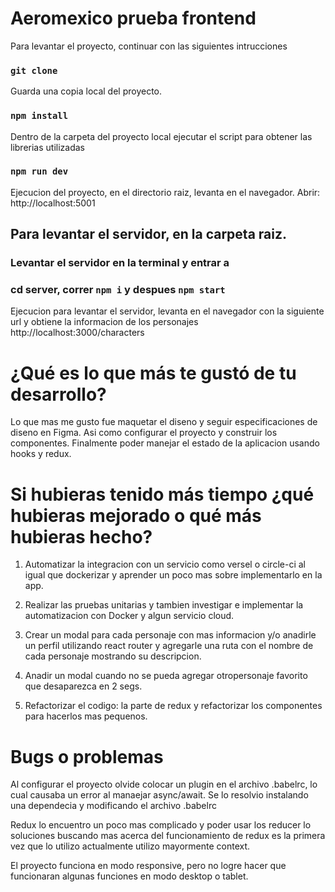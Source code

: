 # Aeromexico prueba frontend

Para levantar el proyecto, continuar con las siguientes intrucciones

### `git clone`
Guarda una copia local del proyecto.

### `npm install`
Dentro de la carpeta del proyecto local ejecutar el script para obtener las librerias utilizadas

### `npm run dev`
Ejecucion del proyecto, en el directorio raiz, levanta en el navegador. Abrir: http://localhost:5001

## Para levantar el servidor, en la carpeta raiz.
### Levantar el servidor en la terminal y entrar a 
### cd server, correr `npm i` y despues `npm start`

Ejecucion para levantar el servidor, levanta en el navegador con la siguiente url y obtiene la informacion de los personajes http://localhost:3000/characters


# ¿Qué es lo que más te gustó de tu desarrollo?
Lo que mas me gusto fue maquetar el diseno y seguir especificaciones de diseno en Figma. Asi como configurar el proyecto y construir los componentes.
Finalmente poder manejar el estado de la aplicacion usando hooks y redux.

# Si hubieras tenido más tiempo ¿qué hubieras mejorado o qué más hubieras hecho?

1. Automatizar la integracion con un servicio como versel o circle-ci al igual que dockerizar y aprender un poco mas sobre implementarlo en la app.

2. Realizar las pruebas unitarias y tambien investigar e implementar la automatizacion con Docker y algun servicio cloud.

3. Crear un modal para cada personaje con mas informacion y/o
anadirle un perfil utilizando react router y agregarle una ruta con el nombre de cada personaje mostrando su descripcion.

4. Anadir un modal cuando no se pueda agregar otropersonaje favorito que desaparezca en 2 segs.

5. Refactorizar el codigo: la parte de redux y refactorizar los componentes para hacerlos mas pequenos.

# Bugs o problemas
Al configurar el proyecto olvide colocar un plugin en el archivo .babelrc, lo cual causaba un error al manaejar async/await. Se lo resolvio instalando una dependecia y modificando el archivo .babelrc

Redux lo encuentro un poco mas complicado y poder usar los reducer lo soluciones buscando mas acerca del funcionamiento de redux es la primera vez que lo utilizo actualmente utilizo mayormente context.

El proyecto funciona en modo responsive, pero no logre hacer que funcionaran algunas funciones en modo desktop o tablet.

